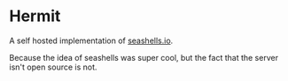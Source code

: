 # Hermit

A self hosted implementation of [seashells.io](http://seashells.io).

Because the idea of seashells was super cool, but the fact that the
server isn't open source is not.

